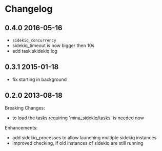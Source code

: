 Changelog
=========

0.4.0 2016-05-16
----------------

* `sidekiq_concurrency`
* sidekiq_timeout is now bigger then 10s
* add task skidekiq:log

0.3.1 2015-01-18
----------------

* fix starting in background

0.2.0 2013-08-18
----------------

Breaking Changes:

* to load the tasks requiring 'mina_sidekiq/tasks' is needed now

Enhancements:

* add sidekiq_processes to allow launching multiple sidekiq instances
* improved checking, if old instances of sidekiq are still running
